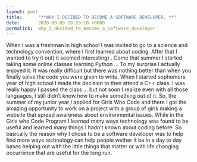 ```yaml
---
layout: post
title:      "**WHY I DECIDED TO BECOME A SOFTWARE DEVELOPER. **"
date:       2020-09-09 19:29:10 +0000
permalink:  why_i_decided_to_become_a_software_developer
---
```



When I was a freshman in high school I was invited to go to a science and technology convention, where I first learned about coding. After that I wanted to try it out( it seemed interesting) . Come that summer I started taking some online classes learning Python ... To my  surprise I actually enjoyed it. It was really difficult but there was nothing better than when you finally solve the code you were given to write. When I started sophomore year of high school I made the decision to then attend a C++ class. I was really happy I passed the class ... but not soon I realize even with all those languages, I still didn’t know how to make something out of it. So, the summer of my junior year I applied for Girls Who Code and there I got the amazing opportunity to work on a project with a group of girls  making a website that spread awareness about environmental issues. While in the Girls who Code Program I learned many ways technology was found to be useful and learned many things I hadn’t known about coding before. So basically the reason why I chose to be a software developer was to help find more ways technology can help people wether it be in a day to day bases helping out with the little things that matter or with life changing occurrence that are useful for the long run.
